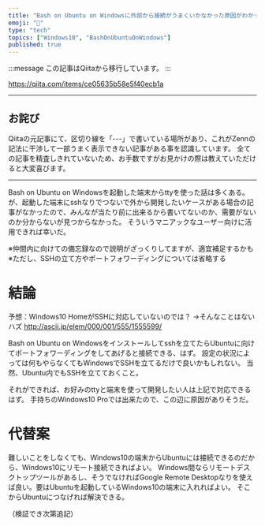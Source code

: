 ```yaml
---
title: "Bash on Ubuntu on Windowsに外部から接続がうまくいかなかった原因がわかったかも知れない"
emoji: "📝"
type: "tech"
topics: ["Windows10", "BashOnUbuntuOnWindows"]
published: true
---
```


:::message
この記事はQiitaから移行しています。
:::

https://qiita.com/items/ce05635b58e5f40ecb1a

-----

## お詫び
Qiitaの元記事にて、区切り線を「---」で書いている場所があり、これがZennの記法に干渉して一部うまく表示できない記事がある事を認識しています。
全ての記事を精査しきれていないため、お手数ですがお見かけの際は教えていただけると大変喜びます。

-----

Bash on Ubuntu on Windowsを起動した端末からttyを使った話は多くある。
が、起動した端末にsshなりでつないで外から開発したいケースがある場合の記事がなかったので、みんなが当たり前に出来るから書いてないのか、需要がないのか分からないが見つからなかった。
そういうマニアックなユーザー向けに活用できれば幸いだ。

※仲間内に向けての備忘録なので説明がざっくりしてますが、適宜補足するかも
※ただし、SSHの立て方やポートフォワーディングについては省略する

# 結論
予想：Windows10 HomeがSSHに対応していないのでは？
→そんなことはないハズ
http://ascii.jp/elem/000/001/555/1555599/

Bash on Ubuntu on Windowsをインストールしてsshを立てたらUbuntuに向けてポートフォワーディングをしてあげると接続できる、はず。
設定の状況によっては何もやらなくてもWindowsでSSHを立てるだけで良いかもしれない。
当然、Ubuntu内でもSSHを立てておくこと。

それができれば、お好みのttyと端末を使って開発したい人は上記で対応できるはず。
手持ちのWindows10 Proでは出来たので、この辺に原因がありそうだ。

# 代替案
難しいことをしなくても、Windows10の端末からUbuntuには接続できるのだから、Windows10にリモート接続できればよい。
Windows間ならリモートデスクトップツールがあるし、そうでなければGoogle Remote Desktopなりを使えば良い。要はUbuntuを起動しているWindows10の端末に入れればよい。
そこからUbuntuにつなげれば解決できる。

（検証でき次第追記）

